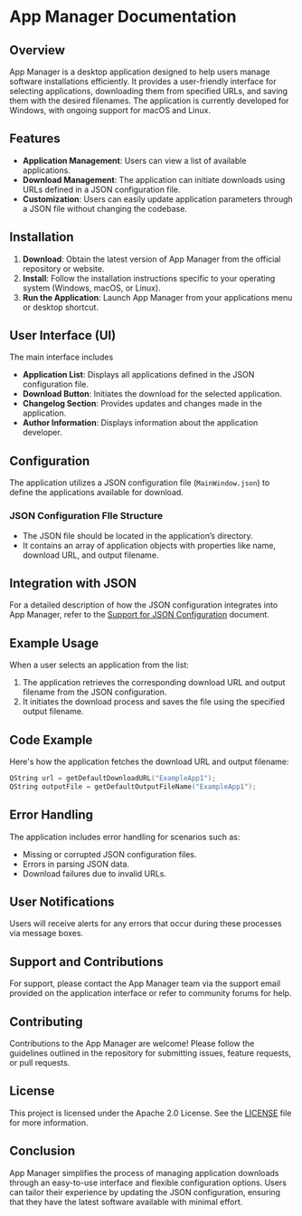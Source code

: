 # App Manager Documentation

## Overview
App Manager is a desktop application designed to help users manage software installations efficiently. It provides a user-friendly interface for selecting applications, downloading them from specified URLs, and saving them with the desired filenames. The application is currently developed for Windows, with ongoing support for macOS and Linux.

## Features
- **Application Management**: Users can view a list of available applications.
- **Download Management**: The application can initiate downloads using URLs defined in a JSON configuration file.
- **Customization**: Users can easily update application parameters through a JSON file without changing the codebase.

## Installation
1. **Download**: Obtain the latest version of App Manager from the official repository or website.
2. **Install**: Follow the installation instructions specific to your operating system (Windows, macOS, or Linux).
3. **Run the Application**: Launch App Manager from your applications menu or desktop shortcut.

## User Interface (UI)
The main interface includes
- **Application List**: Displays all applications defined in the JSON configuration file.
- **Download Button**: Initiates the download for the selected application.
- **Changelog Section**: Provides updates and changes made in the application.
- **Author Information**: Displays information about the application developer.

## Configuration
The application utilizes a JSON configuration file (`MainWindow.json`) to define the applications available for download.
### JSON Configuration FIle Structure
- The JSON file should be located in the application’s directory.
- It contains an array of application objects with properties like name, download URL, and output filename.

## Integration with JSON
For a detailed description of how the JSON configuration integrates into App Manager, refer to the [Support for JSON Configuration](Support-Json.md) document.

## Example Usage
When a user selects an application from the list:

1. The application retrieves the corresponding download URL and output filename from the JSON configuration.
2. It initiates the download process and saves the file using the specified output filename.

## Code Example
Here's how the application fetches the download URL and output filename:
```cpp
QString url = getDefaultDownloadURL("ExampleApp1");
QString outputFile = getDefaultOutputFileName("ExampleApp1");
```

## Error Handling
The application includes error handling for scenarios such as:
- Missing or corrupted JSON configuration files.
- Errors in parsing JSON data.
- Download failures due to invalid URLs.

## User Notifications
Users will receive alerts for any errors that occur during these processes via message boxes.

## Support and Contributions
For support, please contact the App Manager team via the support email provided on the application interface or refer to community forums for help.

## Contributing
Contributions to the App Manager are welcome! Please follow the guidelines outlined in the repository for submitting issues, feature requests, or pull requests.

## License
This project is licensed under the Apache 2.0 License. See the [LICENSE](LICENSE) file for more information.

## Conclusion
App Manager simplifies the process of managing application downloads through an easy-to-use interface and flexible configuration options. Users can tailor their experience by updating the JSON configuration, ensuring that they have the latest software available with minimal effort.